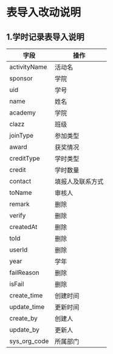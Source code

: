 # 表导入改动说明

## 1.学时记录表导入说明

| 字段         | 操作             |
| ------------ | ---------------- |
| activityName | 活动名           |
| sponsor      | 学院             |
| uid          | 学号             |
| name         | 姓名             |
| academy      | 学院             |
| clazz        | 班级             |
| joinType     | 参加类型         |
| award        | 获奖情况         |
| creditType   | 学时类型         |
| credit       | 学时数量         |
| contact      | 填报人及联系方式 |
| toName       | 审核人           |
| remark       | 删除             |
| verify       | 删除             |
| createdAt    | 删除             |
| toId         | 删除             |
| userId       | 删除             |
| year         | 学年             |
| failReason   | 删除             |
| isFail       | 删除             |
| create_time  | 创建时间         |
| update_time  | 更新时间         |
| create_by    | 创建人           |
| update_by    | 更新人           |
| sys_org_code | 所属部门         |

